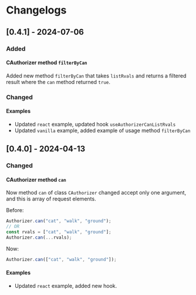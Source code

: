 # Changelogs

## [0.4.1] - 2024-07-06

### Added

#### CAuthorizer method `filterByCan`

Added new method `filterByCan` that takes `listRvals` and returns a filtered result where the `can` method returned `true`.

### Changed

#### Examples

- Updated `react` example, updated hook `useAuthorizerCanListRvals`
- Updated `vanilla` example, added example of usage method `filterByCan`

## [0.4.0] - 2024-04-13

### Changed

#### CAuthorizer method `can`

Now method `can` of class `CAuthorizer` changed accept only one argument, and this is array of request elements.

Before:

```ts
Authorizer.can("cat", "walk", "ground");
// OR
const rvals = ["cat", "walk", "ground"];
Authorizer.can(...rvals);
```

Now:

```ts
Authorizer.can(["cat", "walk", "ground"]);
```

#### Examples

- Updated `react` example, added new hook.
